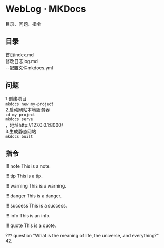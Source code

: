 # WebLog · MKDocs

目录、问题、指令

## 目录

首页index.md<br>
修改日志log.md<br>
--配置文件mkdocs.yml

## 问题

1.创建项目<br>
    `mkdocs new my-project`<br>
2.启动网站本地服务器<br>
    `cd my-project`<br>
    `mkdocs serve`<br>
，地址http://127.0.0.1:8000/<br>
3.生成静态网站<br>
    `mkdocs built`<br>

## 指令

!!! note
    This is a note.

!!! tip
    This is a tip.

!!! warning
    This is a warning.

!!! danger
    This is a danger.

!!! success
    This is a success.

!!! info
    This is an info.

!!! quote
    This is a quote.

??? question "What is the meaning of life, the universe, and everything?"
    42.